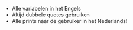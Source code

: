 * Alle variabelen in het Engels
* Altijd dubbele quotes gebruiken
* Alle prints naar de gebruiker in het Nederlands!